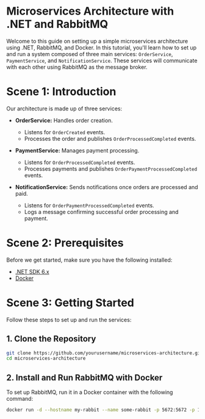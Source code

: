 # Microservices Architecture with .NET and RabbitMQ

Welcome to this guide on setting up a simple microservices architecture using .NET, RabbitMQ, and Docker. In this tutorial, you'll learn how to set up and run a system composed of three main services: `OrderService`, `PaymentService`, and `NotificationService`. These services will communicate with each other using RabbitMQ as the message broker.

# Scene 1: Introduction

Our architecture is made up of three services:

- **OrderService:** Handles order creation.
  - Listens for `OrderCreated` events.
  - Processes the order and publishes `OrderProcessedCompleted` events.

- **PaymentService:** Manages payment processing.
  - Listens for `OrderProcessedCompleted` events.
  - Processes payments and publishes `OrderPaymentProcessedCompleted` events.

- **NotificationService:** Sends notifications once orders are processed and paid.
  - Listens for `OrderPaymentProcessedCompleted` events.
  - Logs a message confirming successful order processing and payment.

# Scene 2: Prerequisites

Before we get started, make sure you have the following installed:

- [.NET SDK 6.x](https://dotnet.microsoft.com/download/dotnet/6.0)
- [Docker](https://www.docker.com/get-started)

# Scene 3: Getting Started

Follow these steps to set up and run the services:

## 1. Clone the Repository

```bash
git clone https://github.com/yourusername/microservices-architecture.git
cd microservices-architecture
```
## 2. Install and Run RabbitMQ with Docker
To set up RabbitMQ, run it in a Docker container with the following command:

```bash
docker run -d --hostname my-rabbit --name some-rabbit -p 5672:5672 -p 15672:15672 rabbitmq:3-management

```
